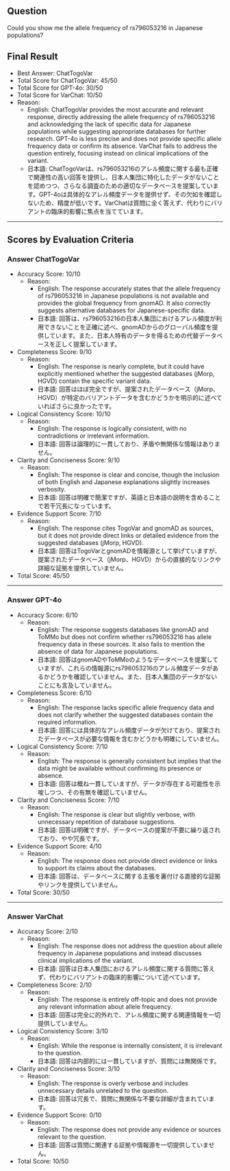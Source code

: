 ## Question

Could you show me the allele frequency of rs796053216 in Japanese populations?

## Final Result

- Best Answer: ChatTogoVar
- Total Score for ChatTogoVar: 45/50
- Total Score for GPT-4o: 30/50
- Total Score for VarChat: 10/50
- Reason:
  - English: ChatTogoVar provides the most accurate and relevant response, directly addressing the allele frequency of rs796053216 and acknowledging the lack of specific data for Japanese populations while suggesting appropriate databases for further research. GPT-4o is less precise and does not provide specific allele frequency data or confirm its absence. VarChat fails to address the question entirely, focusing instead on clinical implications of the variant.
  - 日本語: ChatTogoVarは、rs796053216のアレル頻度に関する最も正確で関連性の高い回答を提供し、日本人集団に特化したデータがないことを認めつつ、さらなる調査のための適切なデータベースを提案しています。GPT-4oは具体的なアレル頻度データを提供せず、その欠如を確認しないため、精度が低いです。VarChatは質問に全く答えず、代わりにバリアントの臨床的影響に焦点を当てています。

---

## Scores by Evaluation Criteria

### Answer ChatTogoVar
- Accuracy Score: 10/10
  - Reason: 
    - English: The response accurately states that the allele frequency of rs796053216 in Japanese populations is not available and provides the global frequency from gnomAD. It also correctly suggests alternative databases for Japanese-specific data.
    - 日本語: 回答は、rs796053216の日本人集団におけるアレル頻度が利用できないことを正確に述べ、gnomADからのグローバル頻度を提供しています。また、日本人特有のデータを得るための代替データベースを正しく提案しています。
- Completeness Score: 9/10
  - Reason: 
    - English: The response is nearly complete, but it could have explicitly mentioned whether the suggested databases (jMorp, HGVD) contain the specific variant data.
    - 日本語: 回答はほぼ完全ですが、提案されたデータベース（jMorp、HGVD）が特定のバリアントデータを含むかどうかを明示的に述べていればさらに良かったです。
- Logical Consistency Score: 10/10
  - Reason: 
    - English: The response is logically consistent, with no contradictions or irrelevant information.
    - 日本語: 回答は論理的に一貫しており、矛盾や無関係な情報はありません。
- Clarity and Conciseness Score: 9/10
  - Reason: 
    - English: The response is clear and concise, though the inclusion of both English and Japanese explanations slightly increases verbosity.
    - 日本語: 回答は明確で簡潔ですが、英語と日本語の説明を含めることで若干冗長になっています。
- Evidence Support Score: 7/10
  - Reason: 
    - English: The response cites TogoVar and gnomAD as sources, but it does not provide direct links or detailed evidence from the suggested databases (jMorp, HGVD).
    - 日本語: 回答はTogoVarとgnomADを情報源として挙げていますが、提案されたデータベース（jMorp、HGVD）からの直接的なリンクや詳細な証拠を提供していません。
- Total Score: 45/50

---

### Answer GPT-4o
- Accuracy Score: 6/10
  - Reason: 
    - English: The response suggests databases like gnomAD and ToMMo but does not confirm whether rs796053216 has allele frequency data in these sources. It also fails to mention the absence of data for Japanese populations.
    - 日本語: 回答はgnomADやToMMoのようなデータベースを提案していますが、これらの情報源にrs796053216のアレル頻度データがあるかどうかを確認していません。また、日本人集団のデータがないことにも言及していません。
- Completeness Score: 6/10
  - Reason: 
    - English: The response lacks specific allele frequency data and does not clarify whether the suggested databases contain the required information.
    - 日本語: 回答には具体的なアレル頻度データが欠けており、提案されたデータベースが必要な情報を含むかどうかも明確にしていません。
- Logical Consistency Score: 7/10
  - Reason: 
    - English: The response is generally consistent but implies that the data might be available without confirming its presence or absence.
    - 日本語: 回答は概ね一貫していますが、データが存在する可能性を示唆しつつ、その有無を確認していません。
- Clarity and Conciseness Score: 7/10
  - Reason: 
    - English: The response is clear but slightly verbose, with unnecessary repetition of database suggestions.
    - 日本語: 回答は明確ですが、データベースの提案が不要に繰り返されており、やや冗長です。
- Evidence Support Score: 4/10
  - Reason: 
    - English: The response does not provide direct evidence or links to support its claims about the databases.
    - 日本語: 回答は、データベースに関する主張を裏付ける直接的な証拠やリンクを提供していません。
- Total Score: 30/50

---

### Answer VarChat
- Accuracy Score: 2/10
  - Reason: 
    - English: The response does not address the question about allele frequency in Japanese populations and instead discusses clinical implications of the variant.
    - 日本語: 回答は日本人集団におけるアレル頻度に関する質問に答えず、代わりにバリアントの臨床的影響について述べています。
- Completeness Score: 2/10
  - Reason: 
    - English: The response is entirely off-topic and does not provide any relevant information about allele frequency.
    - 日本語: 回答は完全に的外れで、アレル頻度に関する関連情報を一切提供していません。
- Logical Consistency Score: 3/10
  - Reason: 
    - English: While the response is internally consistent, it is irrelevant to the question.
    - 日本語: 回答は内部的には一貫していますが、質問には無関係です。
- Clarity and Conciseness Score: 3/10
  - Reason: 
    - English: The response is overly verbose and includes unnecessary details unrelated to the question.
    - 日本語: 回答は冗長で、質問に無関係な不要な詳細が含まれています。
- Evidence Support Score: 0/10
  - Reason: 
    - English: The response does not provide any evidence or sources relevant to the question.
    - 日本語: 回答は質問に関連する証拠や情報源を一切提供していません。
- Total Score: 10/50